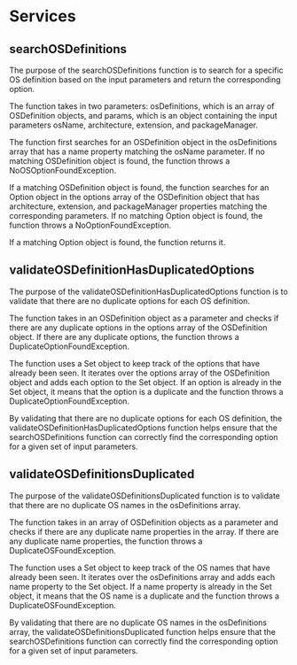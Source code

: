 # Services

## searchOSDefinitions
The purpose of the searchOSDefinitions function is to search for a specific OS definition based on the input parameters and return the corresponding option.

The function takes in two parameters: osDefinitions, which is an array of OSDefinition objects, and params, which is an object containing the input parameters osName, architecture, extension, and packageManager.

The function first searches for an OSDefinition object in the osDefinitions array that has a name property matching the osName parameter. If no matching OSDefinition object is found, the function throws a NoOSOptionFoundException.

If a matching OSDefinition object is found, the function searches for an Option object in the options array of the OSDefinition object that has architecture, extension, and packageManager properties matching the corresponding parameters. If no matching Option object is found, the function throws a NoOptionFoundException.

If a matching Option object is found, the function returns it.

## validateOSDefinitionHasDuplicatedOptions

The purpose of the validateOSDefinitionHasDuplicatedOptions function is to validate that there are no duplicate options for each OS definition.

The function takes in an OSDefinition object as a parameter and checks if there are any duplicate options in the options array of the OSDefinition object. If there are any duplicate options, the function throws a DuplicateOptionFoundException.

The function uses a Set object to keep track of the options that have already been seen. It iterates over the options array of the OSDefinition object and adds each option to the Set object. If an option is already in the Set object, it means that the option is a duplicate and the function throws a DuplicateOptionFoundException.

By validating that there are no duplicate options for each OS definition, the validateOSDefinitionHasDuplicatedOptions function helps ensure that the searchOSDefinitions function can correctly find the corresponding option for a given set of input parameters.


## validateOSDefinitionsDuplicated

The purpose of the validateOSDefinitionsDuplicated function is to validate that there are no duplicate OS names in the osDefinitions array.

The function takes in an array of OSDefinition objects as a parameter and checks if there are any duplicate name properties in the array. If there are any duplicate name properties, the function throws a DuplicateOSFoundException.

The function uses a Set object to keep track of the OS names that have already been seen. It iterates over the osDefinitions array and adds each name property to the Set object. If a name property is already in the Set object, it means that the OS name is a duplicate and the function throws a DuplicateOSFoundException.

By validating that there are no duplicate OS names in the osDefinitions array, the validateOSDefinitionsDuplicated function helps ensure that the searchOSDefinitions function can correctly find the corresponding option for a given set of input parameters.
